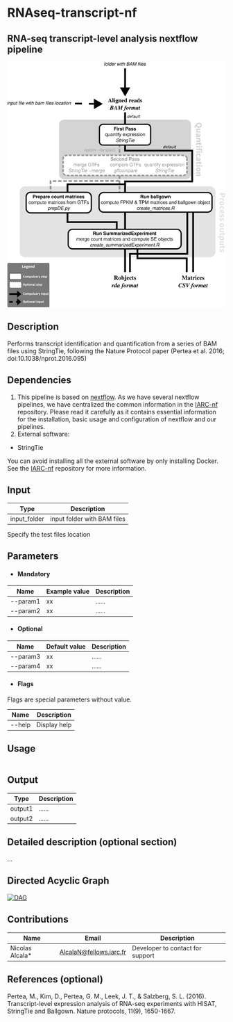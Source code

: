# RNAseq-transcript-nf
## RNA-seq transcript-level analysis nextflow pipeline

![Workflow representation](rnaseq-transcript-nf.png)

## Description
Performs transcript identification and quantification from a series of BAM files using StringTie, following the Nature Protocol paper (Pertea et al. 2016; doi:10.1038/nprot.2016.095)

## Dependencies 

1. This pipeline is based on [nextflow](https://www.nextflow.io). As we have several nextflow pipelines, we have centralized the common information in the [IARC-nf](https://github.com/IARCbioinfo/IARC-nf) repository. Please read it carefully as it contains essential information for the installation, basic usage and configuration of nextflow and our pipelines.
2. External software:
- StringTie

You can avoid installing all the external software by only installing Docker. See the [IARC-nf](https://github.com/IARCbioinfo/IARC-nf) repository for more information.


## Input 
  | Type      | Description     |
  |-----------|---------------|
  | input_folder    | input folder with BAM files |
  
  Specify the test files location

## Parameters

  * #### Mandatory
| Name      | Example value | Description     |
|-----------|---------------|-----------------| 
| --param1    |            xx | ...... |
| --param2    |            xx | ...... |
  
  * #### Optional
| Name      | Default value | Description     |
|-----------|---------------|-----------------| 
| --param3   |            xx | ...... |
| --param4    |            xx | ...... |

  * #### Flags
  
Flags are special parameters without value.

| Name      | Description     |
|-----------|-----------------| 
| --help    | Display help |

	
## Usage 
  ```
  
  ```
  
## Output 
  | Type      | Description     |
  |-----------|---------------|
  | output1    | ...... |
  | output2    | ...... |


## Detailed description (optional section)
...

## Directed Acyclic Graph
[![DAG](dag.png)](http://htmlpreview.github.io/?https://github.com/IARCbioinfo/template-nf/blob/master/dag.html)

## Contributions

  | Name      | Email | Description     |
  |-----------|---------------|-----------------| 
  | Nicolas Alcala*    |  AlcalaN@fellows.iarc.fr | Developer to contact for support |
  
## References (optional)
Pertea, M., Kim, D., Pertea, G. M., Leek, J. T., & Salzberg, S. L. (2016). Transcript-level expression analysis of RNA-seq experiments with HISAT, StringTie and Ballgown. Nature protocols, 11(9), 1650-1667.
	
